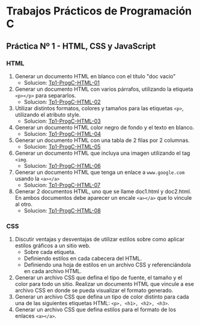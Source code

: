 # Trabajos Prácticos de Programación C
## Práctica Nº 1 - HTML, CSS y JavaScript
### HTML

1. Generar un documento HTML en blanco con el título "doc vacío"
    * Solucion: [Tp1-ProgC-HTML-01](http://progc.epizy.com/Tp1-ProgC/Tp1-ProgC-HTML-01/doc1.html)
2. Generar un documento HTML con varios párrafos, utilizando la etiqueta `<p></p>` para separarlos.
    * Solucion: [Tp1-ProgC-HTML-02](http://progc.epizy.com/Tp1-ProgC/Tp1-ProgC-HTML-02/punto-HTML-02.html)
3. Utilizar distintos formatos, colores y tamaños para las etiquetas `<p>`, utilizando el atributo style.
    * Solucion: [Tp1-ProgC-HTML-03](http://progc.epizy.com/Tp1-ProgC/Tp1-ProgC-HTML-03/punto-HTML-03.html)
4. Generar un documento HTML color negro de fondo y el texto en blanco.
    * Solucion: [Tp1-ProgC-HTML-04](http://progc.epizy.com/Tp1-ProgC/Tp1-ProgC-HTML-04/punto-HTML-04.html)
5. Generar un documento HTML con una tabla de 2 filas por 2 columnas.
    * Solucion: [Tp1-ProgC-HTML-05](http://progc.epizy.com/Tp1-ProgC/Tp1-ProgC-HTML-04/punto-HTML-05.html)
6. Generar un documento HTML que incluya una imagen utilizando el tag `<img`.
    * Solucion: [Tp1-ProgC-HTML-06](http://progc.epizy.com/Tp1-ProgC/Tp1-ProgC-HTML-04/punto-HTML-06.html)
7. Generar un documento HTML que tenga un enlace a `www.google.com` usando la `<a></a>`
    * Solucion: [Tp1-ProgC-HTML-07](http://progc.epizy.com/Tp1-ProgC/Tp1-ProgC-HTML-04/punto-HTML-07.html)
8. Generar 2 documentos HTML, uno que se llame doc1.html y doc2.html. En ambos documentos debe aparecer un encale `<a></a>` que lo vincule al otro.
    * Solucion: [Tp1-ProgC-HTML-08](http://progc.epizy.com/Tp1-ProgC/Tp1-ProgC-HTML-04/punto-HTML-08.html)

### CSS
1. Discutir ventajas y desventajas de utilizar estilos sobre como aplicar estilos gráficos a un sitio web.
    - Sobre cada etiqueta.
    - Definiendo estilos en cada cabecera del HTML.
    - Definiendo una hoja de estilos en un archivo CSS y referenciándola en cada archivo HTML.
2. Generar un archivo CSS que defina el tipo de fuente, el tamaño y el color para todo un sitio. Realizar un documento HTML que vincule a ese archivo CSS en donde se pueda visualizar el formato generado.
3. Generar un archivo CSS que defina un tipo de color distinto para cada una de las siguientes etiquetas HTML: `<p>, <h1>, <h2>, <h3>`.
4. Generar un archivo CSS que defina estilos para el formato de los enlaces `<a></a>`.
